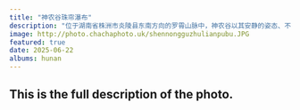 ```yaml
---
title: "神农谷珠帘瀑布"
description: "位于湖南省株洲市炎陵县东南方向的罗霄山脉中，神农谷以其安静的姿态、不算便宜的票价迎接着大家的到来。从长沙往返自驾的成本不低，如果仅仅是过一个周末其实并不划算。我们在这里住了一晚，第二天上午进入景区，在落水源瀑布溜达一会，前往珠帘瀑布，在这里拍摄完照片，清洗脚架的时候不甚落入浅水滩，半身湿透，只能打道回府。景区还有大量地区没有探索完毕，可是时间不允许我们继续多呆。回民宿换完衣服吃了午饭，短暂休息一下就返程了。"
image: http://photo.chachaphoto.uk/shennongguzhulianpubu.JPG
featured: true
date: 2025-06-22
albums: hunan
---
```


## This is the full description of the photo.
